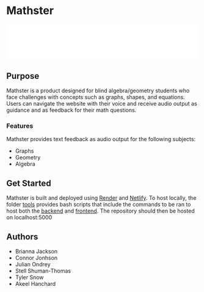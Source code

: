 # Mathster

<div align="center">

<img src="frontend/logo.svg">

</div>

## Purpose

Mathster is a product designed for blind algebra/geometry students who face challenges with concepts such as graphs, shapes, and equations. Users can navigate the website with their voice and receive audio output as guidance and as feedback for their math questions.

### Features

Mathster provides text feedback as audio output for the following subjects: 
- Graphs
- Geometry
- Algebra


## Get Started

Mathster is built and deployed using [Render](https://render.com/) and [Netlify](https://netlify.com/). To host locally, the folder [tools](/tools) provides bash scripts that include the commands to be ran to host both the [backend](/backend) and [frontend](/frontend). The repository should then be hosted on localhost:5000


## Authors
- Brianna Jackson
- Connor Jonhson
- Julian Ondrey
- Stell Shuman-Thomas
- Tyler Snow
- Akeel Hanchard



